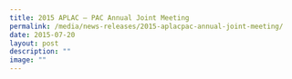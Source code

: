 ```yaml
---
title: 2015 APLAC – PAC Annual Joint Meeting
permalink: /media/news-releases/2015-aplacpac-annual-joint-meeting/
date: 2015-07-20
layout: post
description: ""
image: ""
---
```

